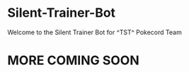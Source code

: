 # Silent-Trainer-Bot

Welcome to the Silent Trainer Bot for ^TST^ Pokecord Team

# MORE COMING SOON

